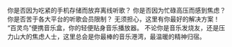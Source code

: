 你是否因为吃紧的手机存储而放弃离线听歌？
你是否因为忙碌高压而感到焦虑？
你是否苦于各大平台的听歌会员限制？
无须担心，这里有你最好的解决方案！
“百灵鸟”便携音乐盒，你的轻便贴身音乐播放器。
不论你是音乐发烧友，还是压力山大的焦虑人士，这里总会是你最棒的音乐港湾，最温暖的精神归宿。
